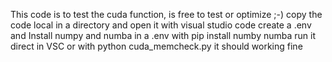 This code is to test the cuda function, is free to test or optimize ;-)
copy the code local in a directory and open it with visual studio code create a .env and
Install numpy and numba in a .env with pip install numby numba
run it direct in VSC or with python cuda_memcheck.py
it should working fine